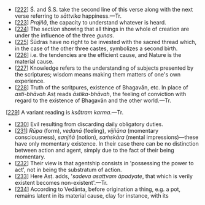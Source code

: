 - [[222](#page--1-0)] Ś. and Ś.S. take the second line of this verse along with the next verse referring to *sāttvika* happiness.—Tr.
- [[223](#page--1-1)] *Prajñā*, the capacity to understand whatever is heard.
- [[224](#page--1-2)] The *section* showing that all things in the whole of creation are under the influence of the three *gunas*.
- [[225](#page--1-3)] Śūdras have no right to be invested with the sacred thread which, in the case of the other three castes, symbolizes a second birth.
- [[226](#page--1-4)] i.e. the tendencies are the efficient cause, and Nature is the material cause.
- [[227](#page--1-5)] Knowledge refers to the understanding of subjects presented by the scriptures; wisdom means making them matters of one's own experience.
- [[228](#page--1-6)] Truth of the scritpures, existence of Bhagavān, etc. In place of *asti-bhāvah* Asṭ reads *āstika-bhāvah*, the feeling of conviction with regard to the existence of Bhagavān and the other world.—Tr.

[[229](#page--1-7)] A variant reading is *ksātram karma*.—Tr.

- [[230](#page--1-8)] Evil resulting from discarding daily obligatory duties.
- [[231](#page--1-9)] *Rūpa* (form), *vedanā* (feeling), *vijñāna* (momentary consciousness), *sanjñā* (notion), *saṁskāra* (mental impressions)—these have only momentary existence. In their case there can be no distinction between action and agent, simply due to the fact of their being momentary.
- [[232](#page--1-10)] Their view is that agentship consists in 'possessing the power to act', not in being the substratum of action.
- [[233](#page--1-11)] Here Asṭ. adds, '*sadeva asattvam āpadyate*, that which is verily existent becomes non-existent'.—Tr.
- [[234](#page--1-12)] According to Vedānta, before origination a thing, e.g. a pot, remains latent in its material cause, clay for instance, with its
